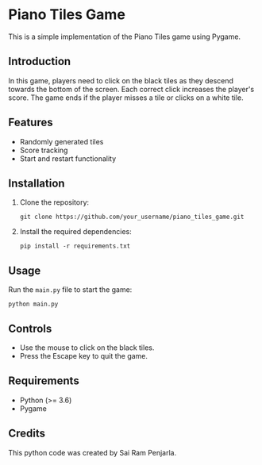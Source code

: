 # Piano Tiles Game

This is a simple implementation of the Piano Tiles game using Pygame.

## Introduction

In this game, players need to click on the black tiles as they descend towards the bottom of the screen. Each correct click increases the player's score. The game ends if the player misses a tile or clicks on a white tile.

## Features

- Randomly generated tiles
- Score tracking
- Start and restart functionality

## Installation

1. Clone the repository:

    ```
    git clone https://github.com/your_username/piano_tiles_game.git
    ```

2. Install the required dependencies:

    ```
    pip install -r requirements.txt
    ```

## Usage

Run the `main.py` file to start the game:

```
python main.py

```

## Controls

- Use the mouse to click on the black tiles.
- Press the Escape key to quit the game.

## Requirements

- Python (>= 3.6)
- Pygame

## Credits

This python code was created by Sai Ram Penjarla.